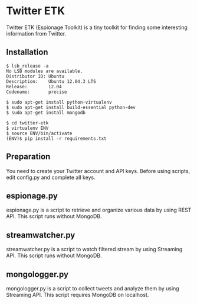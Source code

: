 # Twitter ETK

Twitter ETK (Espionage Toolkit) is a tiny toolkit for finding some interesting information from Twitter.


## Installation

```
$ lsb_release -a
No LSB modules are available.
Distributor ID: Ubuntu
Description:    Ubuntu 12.04.3 LTS
Release:        12.04
Codename:       precise
```

```
$ sudo apt-get install python-virtualenv
$ sudo apt-get install build-essential python-dev
$ sudo apt-get install mongodb

$ cd twitter-etk
$ virtualenv ENV
$ source ENV/bin/activate
(ENV)$ pip install -r requirements.txt
```

## Preparation

You need to create your Twitter account and API keys.
Before using scripts, edit config.py and complete all keys.


## espionage.py

espionage.py is a script to retrieve and organize various data by using REST API.
This script runs without MongoDB.


## streamwatcher.py

streamwatcher.py is a script to watch filtered stream by using Streaming API.
This script runs without MongoDB.


## mongologger.py

mongologger.py is a script to collect tweets and analyze them by using Streaming API.
This script requires MongoDB on localhost.
